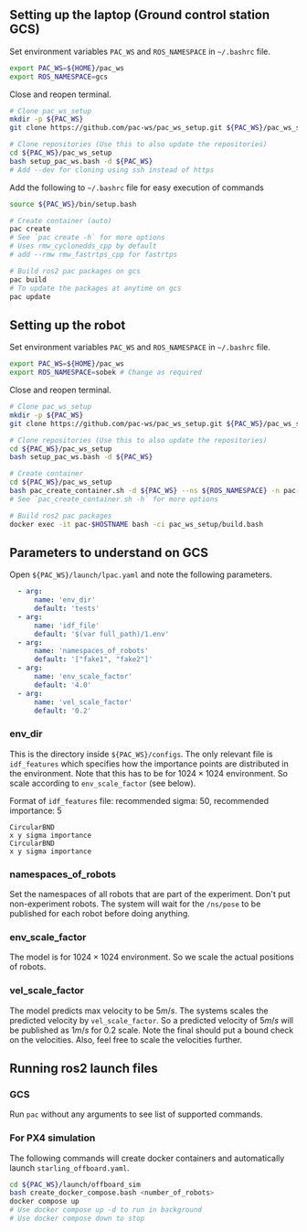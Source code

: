 ## Setting up the laptop (Ground control station GCS)

Set environment variables `PAC_WS` and `ROS_NAMESPACE` in `~/.bashrc` file.
```bash
export PAC_WS=${HOME}/pac_ws
export ROS_NAMESPACE=gcs
```

Close and reopen terminal.

```bash
# Clone pac_ws_setup
mkdir -p ${PAC_WS}
git clone https://github.com/pac-ws/pac_ws_setup.git ${PAC_WS}/pac_ws_setup
```

```bash
# Clone repositories (Use this to also update the repositories)
cd ${PAC_WS}/pac_ws_setup
bash setup_pac_ws.bash -d ${PAC_WS}
# Add --dev for cloning using ssh instead of https
```

Add the following to `~/.bashrc` file for easy execution of commands
```bash
source ${PAC_WS}/bin/setup.bash
```

```bash
# Create container (auto)
pac create
# See `pac create -h` for more options
# Uses rmw_cyclonedds_cpp by default
# add --rmw rmw_fastrtps_cpp for fastrtps
```


```bash
# Build ros2 pac packages on gcs
pac build
# To update the packages at anytime on gcs
pac update
```

## Setting up the robot

Set environment variables `PAC_WS` and `ROS_NAMESPACE` in `~/.bashrc` file.
```bash
export PAC_WS=${HOME}/pac_ws
export ROS_NAMESPACE=sobek # Change as required
```

Close and reopen terminal.

```bash
# Clone pac_ws_setup
mkdir -p ${PAC_WS}
git clone https://github.com/pac-ws/pac_ws_setup.git ${PAC_WS}/pac_ws_setup
```

```bash
# Clone repositories (Use this to also update the repositories)
cd ${PAC_WS}/pac_ws_setup
bash setup_pac_ws.bash -d ${PAC_WS}
```

```bash
# Create container
cd ${PAC_WS}/pac_ws_setup
bash pac_create_container.sh -d ${PAC_WS} --ns ${ROS_NAMESPACE} -n pac-$HOSTNAME --jazzy
# See `pac_create_container.sh -h` for more options
```

```bash
# Build ros2 pac packages
docker exec -it pac-$HOSTNAME bash -ci pac_ws_setup/build.bash
```

## Parameters to understand on GCS

Open `${PAC_WS}/launch/lpac.yaml` and note the following parameters.
```yaml
  - arg:
      name: 'env_dir'
      default: 'tests'
  - arg:
      name: 'idf_file'
      default: '$(var full_path)/1.env'
  - arg:
      name: 'namespaces_of_robots'
      default: '["fake1", "fake2"]'
  - arg:
      name: 'env_scale_factor'
      default: '4.0'
  - arg:
      name: 'vel_scale_factor'
      default: '0.2'
```

### env_dir
This is the directory inside `${PAC_WS}/configs`. The only relevant file is `idf_features` which specifies how the importance points are distributed in the environment. Note that this has to be for $1024 \times 1024$ environment. So scale according to `env_scale_factor` (see below).  

Format of `idf_features` file: recommended sigma: 50, recommended importance: 5
```
CircularBND
x y sigma importance
CircularBND
x y sigma importance
```

### namespaces_of_robots
Set the namespaces of all robots that are part of the experiment. Don't put non-experiment robots. The system will wait for the `/ns/pose` to be published for each robot before doing anything.

### env_scale_factor
The model is for $1024 \times 1024$ environment. So we scale the actual positions of robots.

### vel_scale_factor
The model predicts max velocity to be $5 m/s$. The systems scales the predicted velocity by `vel_scale_factor`. So a predicted velocity of $5 m/s$ will be published as $1 m/s$ for 0.2 scale. Note the final should put a bound check on the velocities. Also, feel free to scale the velocities further.

## Running ros2 launch files

### GCS
Run `pac` without any arguments to see list of supported commands.

### For PX4 simulation
The following commands will create docker containers and automatically launch `starling_offboard.yaml`.
```bash
cd ${PAC_WS}/launch/offboard_sim
bash create_docker_compose.bash <number_of_robots>
docker compose up
# Use docker compose up -d to run in background
# Use docker compose down to stop
```
